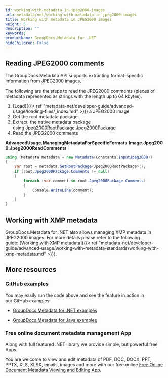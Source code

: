 ```yaml
---
id: working-with-metadata-in-jpeg2000-images
url: metadata/net/working-with-metadata-in-jpeg2000-images
title: Working with metadata in JPEG2000 images
weight: 5
description: ""
keywords: 
productName: GroupDocs.Metadata for .NET
hideChildren: False
---
```

## Reading JPEG2000 comments

The GroupDocs.Metadata API supports extracting format-specific information from JPEG2000 images.

The following are the steps to read the JPEG2000 comments (pieces of metadata represented as strings with the length up to 64 kbytes).

1.  [Load]({{< ref "metadata-net/developer-guide/advanced-usage/loading-files/_index.md" >}}) a JPEG2000 image
2.  Get the root metadata package
3.  Extract  the native metadata package using [Jpeg2000RootPackage.Jpeg2000Package](https://apireference.groupdocs.com/net/metadata/groupdocs.metadata.formats.image/jpeg2000rootpackage/properties/jpeg2000package)
4.  Read the JPEG2000 comments

**AdvancedUsage.ManagingMetadataForSpecificFormats.Image.Jpeg2000.Jpeg2000ReadComments**

```csharp
using (Metadata metadata = new Metadata(Constants.InputJpeg2000))
{
	var root = metadata.GetRootPackage<Jpeg2000RootPackage>();
	if (root.Jpeg2000Package.Comments != null)
	{
		foreach (var comment in root.Jpeg2000Package.Comments)
		{
			Console.WriteLine(comment);
		}
	}
}
```

## Working with XMP metadata

GroupDocs.Metadata for .NET also allows managing XMP metadata in JPEG2000 images. For more details please refer to the following guide: [Working with XMP metadata]({{< ref "metadata-net/developer-guide/advanced-usage/working-with-metadata-standards/working-with-xmp-metadata.md" >}}).

## More resources

### GitHub examples

You may easily run the code above and see the feature in action in our GitHub examples:

*   [GroupDocs.Metadata for .NET examples](https://github.com/groupdocs-metadata/GroupDocs.Metadata-for-.NET)
    
*   [GroupDocs.Metadata for Java examples](https://github.com/groupdocs-metadata/GroupDocs.Metadata-for-Java)
    

### Free online document metadata management App

Along with full featured .NET library we provide simple, but powerful free Apps.

You are welcome to view and edit metadata of PDF, DOC, DOCX, PPT, PPTX, XLS, XLSX, emails, images and more with our free online [Free Online Document Metadata Viewing and Editing App](https://products.groupdocs.app/metadata).
